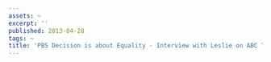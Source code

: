 ```yaml
---
assets: ~
excerpt: ''
published: 2013-04-28
tags: ~
title: 'PBS Decision is about Equality - Interview with Leslie on ABC TV '
---
```

